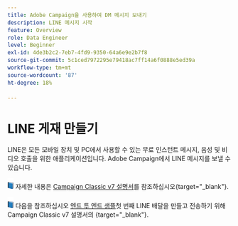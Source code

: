 ```yaml
---
title: Adobe Campaign을 사용하여 DM 메시지 보내기
description: LINE 메시지 시작
feature: Overview
role: Data Engineer
level: Beginner
exl-id: 4de3b2c2-7eb7-4fd9-9350-64a6e9e2b7f8
source-git-commit: 5c1ced7972295e79418ac7ff14a6f0888e5ed39a
workflow-type: tm+mt
source-wordcount: '87'
ht-degree: 18%

---
```


# LINE 게재 만들기

LINE은 모든 모바일 장치 및 PC에서 사용할 수 있는 무료 인스턴트 메시지, 음성 및 비디오 호출을 위한 애플리케이션입니다. Adobe Campaign에서 LINE 메시지를 보낼 수 있습니다.


![](../assets/do-not-localize/book.png) 자세한 내용은 [Campaign Classic v7 설명서](https://experienceleague.adobe.com/docs/campaign-classic/using/sending-messages/line-channel.html?lang=ko)를 참조하십시오{target=&quot;_blank&quot;}.

![](../assets/do-not-localize/book.png) 다음을 참조하십시오 [엔드 투 엔드 샘플](https://experienceleague.adobe.com/docs/campaign-classic/using/sending-messages/line-channel.html#example--create-and-send-a-personalized-line-message)첫 번째 LINE 배달을 만들고 전송하기 위해 Campaign Classic v7 설명서의 {target=&quot;_blank&quot;}.
